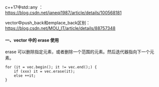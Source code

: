 c++17中std::any ：https://blog.csdn.net/janeqi1987/article/details/100568181

vector中push_back和emplace_back区别：https://blog.csdn.net/MOU_IT/article/details/88757348

#### 一、vector 中的 erase 使用

erase 可以删除指定元素，或者删除一个范围的元素。然后迭代器指向下一个元素。

```
for (it = vec.begin(); it != vec.end();) {
	if (xxx) it = vec.erase(it);
	else ++it;
}
```

